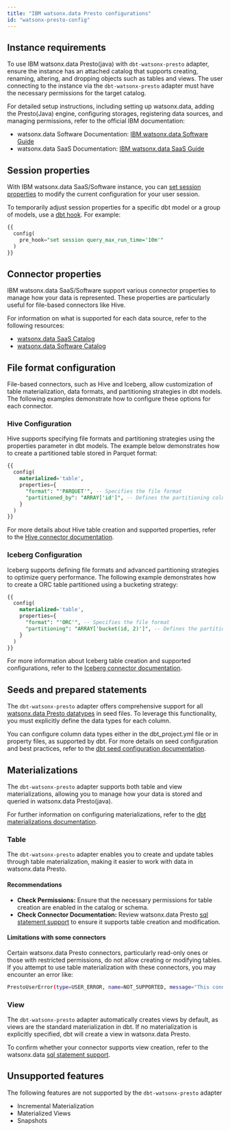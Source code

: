 ```yaml
---
title: "IBM watsonx.data Presto configurations"
id: "watsonx-presto-config"
---
```


## Instance requirements

To use IBM watsonx.data Presto(java) with `dbt-watsonx-presto` adapter, ensure the instance has an attached catalog that supports creating, renaming, altering, and dropping objects such as tables and views. The user connecting to the instance via the `dbt-watsonx-presto` adapter must have the necessary permissions for the target catalog.

For detailed setup instructions, including setting up watsonx.data, adding the Presto(Java) engine, configuring storages, registering data sources, and managing permissions, refer to the official IBM documentation:
- watsonx.data Software Documentation: [IBM watsonx.data Software Guide](https://www.ibm.com/docs/en/watsonx/watsonxdata/2.1.x)
- watsonx.data SaaS Documentation: [IBM watsonx.data SaaS Guide](https://cloud.ibm.com/docs/watsonxdata?topic=watsonxdata-getting-started)



## Session properties

With IBM watsonx.data SaaS/Software instance, you can [set session properties](https://prestodb.io/docs/current/sql/set-session.html) to modify the current configuration for your user session.

To temporarily adjust session properties for a specific dbt model or a group of models, use a [dbt hook](../../reference/resource-configs/pre-hook-post-hook). For example:

```sql
{{
  config(
    pre_hook="set session query_max_run_time='10m'"
  )
}}
```

## Connector properties

IBM watsonx.data SaaS/Software support various connector properties to manage how your data is represented. These properties are particularly useful for file-based connectors like Hive.

For information on what is supported for each data source, refer to the following resources:
- [watsonx.data SaaS Catalog](https://cloud.ibm.com/docs/watsonxdata?topic=watsonxdata-reg_database)
- [watsonx.data Software Catalog](https://www.ibm.com/docs/en/watsonx/watsonxdata/2.1.x?topic=components-adding-data-source)


## File format configuration

File-based connectors, such as Hive and Iceberg, allow customization of table materialization, data formats, and partitioning strategies in dbt models. The following examples demonstrate how to configure these options for each connector.

### Hive Configuration

Hive supports specifying file formats and partitioning strategies using the properties parameter in dbt models. The example below demonstrates how to create a partitioned table stored in Parquet format:

```sql
{{
  config(
    materialized='table',
    properties={
      "format": "'PARQUET'", -- Specifies the file format
      "partitioned_by": "ARRAY['id']", -- Defines the partitioning column(s)
    }
  )
}}
```

For more details about Hive table creation and supported properties, refer to the [Hive connector documentation](https://prestodb.io/docs/current/connector/hive.html#create-a-managed-table).

### Iceberg Configuration

Iceberg supports defining file formats and advanced partitioning strategies to optimize query performance. The following example demonstrates how to create a ORC table partitioned using a bucketing strategy:

```sql
{{
  config(
    materialized='table',
    properties={
      "format": "'ORC'", -- Specifies the file format
      "partitioning": "ARRAY['bucket(id, 2)']", -- Defines the partitioning strategy
    }
  )
}}
```
For more information about Iceberg table creation and supported configurations, refer to the [Iceberg connector documentation](https://prestodb.io/docs/current/connector/iceberg.html#create-table).


## Seeds and prepared statements
The `dbt-watsonx-presto` adapter offers comprehensive support for all [watsonx.data Presto datatypes](https://www.ibm.com/support/pages/node/7157339) in seed files. To leverage this functionality, you must explicitly define the data types for each column.

You can configure column data types either in the dbt_project.yml file or in property files, as supported by dbt. For more details on seed configuration and best practices, refer to the [dbt seed configuration documentation](https://docs.getdbt.com/reference/seed-configs).


## Materializations
The `dbt-watsonx-presto` adapter supports both table and view materializations, allowing you to manage how your data is stored and queried in watsonx.data Presto(java).

For further information on configuring materializations, refer to the [dbt materializations documentation](https://docs.getdbt.com/reference/resource-configs/materialized).

### Table

The `dbt-watsonx-presto` adapter enables you to create and update tables through table materialization, making it easier to work with data in watsonx.data Presto.

#### Recommendations
- **Check Permissions:** Ensure that the necessary permissions for table creation are enabled in the catalog or schema.
- **Check Connector Documentation:** Review watsonx.data Presto [sql statement support](https://www.ibm.com/support/pages/node/7157339) to ensure it supports table creation and modification.

#### Limitations with some connectors
Certain watsonx.data Presto connectors, particularly read-only ones or those with restricted permissions, do not allow creating or modifying tables. If you attempt to use table materialization with these connectors, you may encounter an error like:

```sh
PrestoUserError(type=USER_ERROR, name=NOT_SUPPORTED, message="This connector does not support creating tables with data", query_id=20241206_071536_00026_am48r)
```

### View

The `dbt-watsonx-presto` adapter automatically creates views by default, as views are the standard materialization in dbt. If no materialization is explicitly specified, dbt will create a view in watsonx.data Presto.

To confirm whether your connector supports view creation, refer to the watsonx.data [sql statement support](https://www.ibm.com/support/pages/node/7157339).


## Unsupported features
The following features are not supported by the `dbt-watsonx-presto` adapter
- Incremental Materialization
- Materialized Views
- Snapshots
